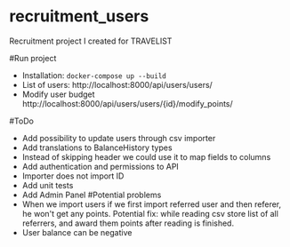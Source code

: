 # recruitment_users
Recruitment project I created for TRAVELIST

#Run project
- Installation:
`docker-compose up --build`
- List of users: http://localhost:8000/api/users/users/
- Modify user budget http://localhost:8000/api/users/users/{id}/modify_points/

#ToDo
- Add possibility to update users through csv importer
- Add translations to BalanceHistory types
- Instead of skipping header we could use it to map fields to columns
- Add authentication and permissions to API
- Importer does not import ID
- Add unit tests
- Add Admin Panel
#Potential problems
- When we import users if we first import referred user and then referer, he won't get any points.
Potential fix: while reading csv store list of all referrers, and award them points after reading is finished.
- User balance can be negative